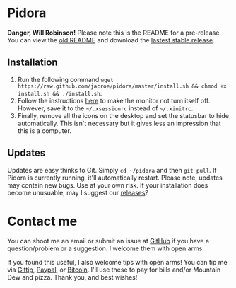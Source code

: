 Pidora
======

**Danger, Will Robinson!** Please note this is the README for a pre-release. You can view the [old README](https://github.com/jacroe/pidora/blob/48a886c8b786301cd4f8912cd0f3cc0616d4052b/README.md) and download the [lastest stable release](https://github.com/jacroe/pidora/releases/tag/v0.1.1).

Installation
------------

1.	Run the following command `wget https://raw.github.com/jacroe/pidora/master/install.sh && chmod +x install.sh && ./install.sh`.
2.	Follow the instructions [here](http://raspberrypi.stackexchange.com/questions/752/how-do-i-prevent-the-screen-from-going-blank) to make the monitor not turn itself off. However, save it to the `~/.xsessionrc` instead of `~/.xinitrc`.
3.	Finally, remove all the icons on the desktop and set the statusbar to hide automatically. This isn't necessary but it gives less an impression that this is a computer.

Updates
-------

Updates are easy thinks to Git. Simply `cd ~/pidora` and then `git pull`. If Pidora is currently running, it'll automatically restart. Please note, updates may contain new bugs. Use at your own risk. If your installation does become unusuable, may I suggest our [releases](https://github.com/jacroe/pidora/releases)?


Contact me
==========

You can shoot me an email or submit an issue at [GitHub](https://github.com/jacroe/pidora/issues/new) if you have a question/problem or a suggestion. I welcome them with open arms.

If you found this useful, I also welcome tips with open arms! You can tip me via [Gittip](http://gittip.com/jacroe), [Paypal](https://www.paypal.com/cgi-bin/webscr?cmd=_s-xclick&hosted_button_id=XC7VG35XEHN8W), or [Bitcoin](http://jacroe.com/bitcoin.html). I'll use these to pay for bills and/or Mountain Dew and pizza. Thank you, and best wishes!
